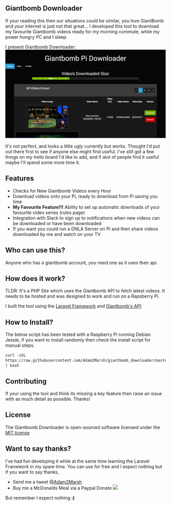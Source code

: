 ## Giantbomb Downloader

If your reading this then our situations could be similar, you love GiantBomb and your internet is just not that great... I developed this tool to download my favourite Giantbomb videos ready for my morning commute, while my power hungry PC and I sleep.

I present Giantbomb Downloader:
![Giantbomb Look](github_images/FrontPage.png)

It's not perfect, and looks a little ugly currently but works. Thought I'd put out there first to see if anyone else might find useful. I've still got a few things on my trello board I'd like to add, and if alot of people find it useful maybe I'll spend some more time it.

## Features
* Checks for New Giantbomb Videos every Hour
* Download videos onto your Pi, ready to download from Pi saving you time
* **My Favourite Feature!!!** Ability to set up automatic downloads of your favourite video series (rules page)
* Integration with Slack to sign up to notifications when new videos can be downloaded or have been downloaded
* If you want you could run a DNLA Server on Pi and then share videos downloaded by me and watch on your TV

## Who can use this?
Anyone who has a giantbomb account, you need one as it uses their api.

## How does it work?
TLDR: It's a PHP Site which uses the Giantbomb API to fetch latest videos. It needs to be hosted and was designed to work and run on a Rapsberry Pi.    

I built the tool using the [Laravel Framework](https://laravel.com/) and [Giantbomb's API](https://www.giantbomb.com/api/).

## How to Install?
The below script has been tested with a Raspberry Pi running Debian Jessie, if you want to install randomly then check the install script for manual steps. 
``` shell
curl -sSL https://raw.githubusercontent.com/Adam2Marsh/giantbomb_downloader/master/automated_install/gb_downloader_install.sh | bash
```

## Contributing
If your using the tool and think its missing a key feature then raise an issue with as much detail as possible. Thanks!

## License
The Giantbomb Downloader is open-sourced software licensed under the [MIT license](http://opensource.org/licenses/MIT)

## Want to say thanks?
I've had fun developing it while at the same time learning the Laravel Framework in my spare time. You can use for free and I expect nothing but if you want to say thanks,
 * Send me a tweet [@Adam2Marsh](https://twitter.com/Adam2Marsh)
 * Buy me a McDonalds Meal via a Paypal Donate [![](https://www.paypalobjects.com/en_GB/i/btn/btn_donate_LG.gif)](https://www.paypal.com/cgi-bin/webscr?cmd=_donations&business=RGEBE58NW4ZMA&lc=GB&item_name=Adam2Marsh&currency_code=GBP&bn=PP%2dDonationsBF%3abtn_donate_LG%2egif%3aNonHosted)
 
 But remember I expect nothing **:)**
